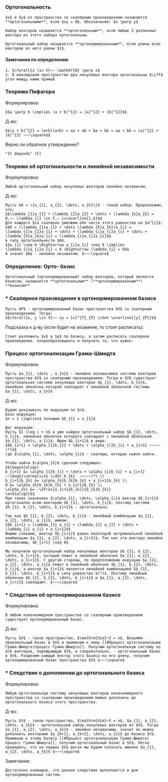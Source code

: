 ### Ортогональность
```spoiler-markdown
$x$ и $y$ из пространства со скалярным произведением называются **ортогональными**, если $xy = 0$. Обозначение: $x \perp y$

Набор векторов называется **ортогональным**, если любые 2 различных вектора из этого набора ортогональны.

Ортогональный набор называется **ортонормированным**, если длины всех векторов из него равны $1$.
```

#### Замечания по определению
```spoiler-markdown
1. $\forall{x \in V}~~ \mathbf{0} \perp x$
2. В евклидовом пространстве два ненулевых вектора ортогональны $\iff$ угол между ними прямой
```

### Теорема Пифагора
Формулировка:
```spoiler-markdown
$$a \perp b \implies |a + b|^{2} = |a|^{2} + |b|^{2}$$
```

Д-во:
```spoiler-markdown
$$|a + b|^{2} = (a+b)(a+b) = aa + ab + ba + bb = aa + bb = |a|^{2} + |b|^{2} ~~~\square$$
```

Верно ли обратное утверждение?
```spoiler-markdown
"It depends" (С)
```

### Теорема об ортогональности и линейной независимости
Формулировка:
```spoiler-markdown
Любой ортогональный набор ненулевых векторов линейно независим.
```

Д-во:
```spoiler-markdown
Пусть $A = \{a_{1}, a_{2}, \dots, a_{k}\}$ - такой набор. Предположим, что:
$$\lambda_{1}a_{1} + \lambda_{2}a_{2} + \dots + \lambda_{k}a_{k} = 0,~~ \lambda_{i} \in F,~ i=\overline{1,k}$$
Для каждого $i$ скалярно умножим обе части этого равенства на $a^{i}$:
$$0 = (\lambda_{1}a_{1} + \dots \lambda_{k}a_{k})a_{i} = \lambda_{1}a_{1}a_{i} + \dots + \lambda_{i}a_{i}a_{i} + \dots + \lambda_{k}a_{k}a_{i} = \lambda_{i}a_{i}a_{i}$$
в силу ортогональности $A$.
$$a_{i} \neq 0 \Rightarrow a_{i}a_{i} \neq 0 \implies \lambda_{i}a_{i}a_{i} = 0 \Rightarrow \lambda_{i} = 0$$
А значит $A$ - линейно независим. $~~~\square$
```

### Определение: Орто- базис
```spoiler-markdown
Ортогональный (ортонормированный) набор векторов, который является базисом, называется **ортогональным** (**ортонормированным**) **базисом**
```

### * Скалярное произведение в ортонормированном базисе
```spoiler-markdown
Пусть $P$ - ортонормированный базис пространства $V$ со скалярным произведением. Тогда:
$$\forall{x, y \in V}~~ xy = [x]^{T}_{P} \cdot \overline{[y]_{P}}$$
```

Подсказка к д-ву (если будет на экзамене, то стоит расписать):
```spoiler-markdown
Стоит разложить $x$ и $y$ по базису, а затем расписать скалярное произведение, попреобразовывать и получить то, что нужно.
```

### Процесс ортогонализации Грама-Шмидта
Формулировка:
```spoiler-markdown
Пусть $a_{1}, \dots , a_{n}$ - линейно независимая система векторов пространства $V$ со скалярным произведением. Тогда в $V$ существует ортогональная система ненулевых векторов $b_{1}, \dots, b_{n}$, линейная оболочка которой совпадает с линейной оболочкой системы $a_{1}, \dots, a_{n}$
```

Д-во:
```spoiler-markdown
Будем доказывать по индукции по $n$.
База индукции:
$n = 1 \implies$ положим $b_{1} = a_{1}$

Шаг индукции:
Пусть $1 \leq i < n$ и уже найден ортогональный набор $b_{1}, \dots, b_{i}$, линейная оболочка которого совпадает с линейной оболочкой $a_{1}, \dots, a_{i}$. Ищем $b_{i+1}$ в виде:
$$b_{i+1} = \alpha_{1}b_{1} + \dots + \alpha_{i}b_{i} + a_{i+1} ~~~~~(*)$$
где $\alpha_{1}, \dots, \alpha_{i}$ - скаляры, которые нужно найти.

Чтобы найти $\alpha_{k}$ сделаем следующее:
$$\begin{align}
b_{i+1} &= \alpha_{1}b_{1} + \dots + \alpha_{i}b_{i} + a_{i+1} ~~\Huge|\normalsize \cdot b_{k}  ~~~~~(*) \\
b_{i+1}b_{k} &= \alpha_{k}b_{k}b_{k} + a_{i+1}b_{k} \\
0 &= \alpha_{k}b_{k}b_{k} + a_{i+1}b_{k} \\
\alpha_{k} &= -\dfrac{a_{i+1}b_{k}}{b_{k}b_{k}}
\end{align}$$
При таких значениях $\alpha_{1}, \dots, \alpha_{i}$ вектор $b_{i+1}$ ортогонален всем векторам $b_{1}, \dots, b_{i}$, поэтому система $b_{1}, b_{2}, \dots, b_{i+1}$ - ортогональна.

Так как $b_{1}, b_{2}, \dots, b_{i}$ - линейный комбинации $a_{1}, a_{2}, \dots, a_{i}$, имеем:
$$b_{i+1} = \lambda_{1} a_{1} + \lambda_{2} a_{2} + \dots + \lambda_{i} a_{i} + a_{i+1}$$
Иными словами, вектор $b_{i+1}$ равен некоторой нетривиальной линейной комбинации $a_{1}, a_{2}, \dots, a_{i+1}$. Так как эти вектора линейно независимы, $b_{i+1} \neq 0$

Мы получили ортогональный набор ненулевых векторов $b_{1}, b_{2}, \dots, b_{i+1}$, который лежит в линейной оболочке $a_{1}, a_{2}, \dots, a_{i+1}$. С другой стороны, по предположению индукции $a_{1}, a_{2}, \dots, a_{i}$ лежат в линейной оболочке $b_{1}, b_{2}, \dots, b_{i}$, а вектор $a_{i+1}$ является линейной комбинацией $b_{1}, b_{2}, \dots, b_{i+1}$ в силу равенства $(*)$. Поэтому линейные оболочки $b_{1}, b_{2}, \dots, b_{i+1}$ и $a_{1}, a_{2}, \dots, a_{i+1}$ совпадают. $~~~\square$ 
```

### * Следствие об ортонормированном базисе
Формулировка:
```spoiler-markdown
В любом конечномерном пространстве со скалярным произведением существует ортонормированный базис.
```

Д-во:
```spoiler-markdown
Пусть $V$ - такое пространство, $\mathrm{dim}~V = n$. Возьмём произвольный базис в $V$ и применим к нему [[#Процесс ортогонализации Грама-Шмидта|процесс Грама-Шмидта]]. Получим ортогональную систему из $n$ векторов, порождающую $V$, а следовательно, - ортогональный базис в $V$. Разделим каждый вектор этого базиса на его длину, получим ортонормированный базис пространства $V$ $~~~\square$
```

### * Следствие о дополнении до ортогонального базиса
Формулировка:
```spoiler-markdown
Любую ортогональную систему ненулевых векторов конечномерного пространства со скалярным произведением можно дополнить до ортогонального базиса этого пространства.
```

Д-во:
```spoiler-markdown
Пусть $V$ - такое пространство, $\mathrm{dim}~V = n$, $a_{1}, a_{2}, \dots, a_{k}$ - ортогональный набор ненулевых векторов из $V$. Тогда $a_{1}, a_{2}, \dots, a_{k}$ - линейно независимы, значит их можно дополнить векторами $a_{k+1}, a_{k+2}, \dots, a_{n}$ до базиса $V$. Применив к этому базису [[#Процесс ортогонализации Грама-Шмидта|процесс Грама-Шмидта]], получим ортогональный базис в $V$. Легко проверить, что на первых $k$ шагах мы будем получать именно $a_{1}, a_{2}, \dots, a_{k}$ $~~~\square$
```

Замечание:
```spoiler-markdown
Достаточно очевидно, что данное следствие выполняется и для ортонормированных систем.
```